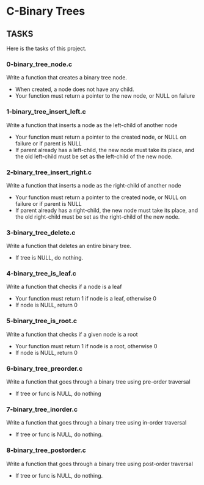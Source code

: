 # C-Binary Trees

## TASKS
Here is the tasks of this project.

### 0-binary_tree_node.c
Write a function that creates a binary tree node.
- When created, a node does not have any child.
- Your function must return a pointer to the new node, or NULL on failure

### 1-binary_tree_insert_left.c
Write a function that inserts a node as the left-child of another node
- Your function must return a pointer to the created node, or NULL on failure or if parent is NULL
- If parent already has a left-child, the new node must take its place, and the old left-child must be set as the left-child of the new node.

### 2-binary_tree_insert_right.c
Write a function that inserts a node as the right-child of another node
- Your function must return a pointer to the created node, or NULL on failure or if parent is NULL
- If parent already has a right-child, the new node must take its place, and the old right-child must be set as the right-child of the new node.

### 3-binary_tree_delete.c
Write a function that deletes an entire binary tree.
- If tree is NULL, do nothing.

### 4-binary_tree_is_leaf.c
Write a function that checks if a node is a leaf
- Your function must return 1 if node is a leaf, otherwise 0
- If node is NULL, return 0

### 5-binary_tree_is_root.c
Write a function that checks if a given node is a root
- Your function must return 1 if node is a root, otherwise 0
- If node is NULL, return 0

### 6-binary_tree_preorder.c
Write a function that goes through a binary tree using pre-order traversal
- If tree or func is NULL, do nothing

### 7-binary_tree_inorder.c
Write a function that goes through a binary tree using in-order traversal
- If tree or func is NULL, do nothing.

### 8-binary_tree_postorder.c
Write a function that goes through a binary tree using post-order traversal
- If tree or func is NULL, do nothing.

